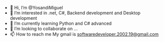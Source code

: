 - 👋 Hi, I’m @YosandiMiguel
- 👀 I’m interested in .net, C#, Backend development and Desktop development
- 🌱 I’m currently learning Python and C# advanced
- 💞️ I’m looking to collaborate on ...
- 📫 How to reach me My gmail is softwaredeveloper.2002.19@gmail.com


<!---
YosandiMiguel/YosandiMiguel is a ✨ special ✨ repository because its `README.md` (this file) appears on your GitHub profile.
You can click the Preview link to take a look at your changes.
--->
